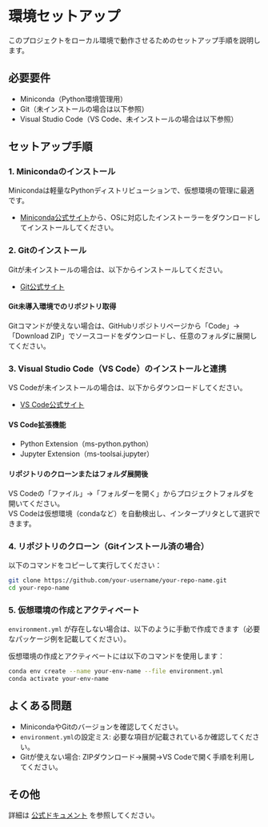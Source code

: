 # 環境セットアップ

このプロジェクトをローカル環境で動作させるためのセットアップ手順を説明します。

## 必要要件

- Miniconda（Python環境管理用）
- Git（未インストールの場合は以下参照）
- Visual Studio Code（VS Code、未インストールの場合は以下参照）

## セットアップ手順

### 1. Minicondaのインストール

Minicondaは軽量なPythonディストリビューションで、仮想環境の管理に最適です。

- [Miniconda公式サイト](https://docs.conda.io/en/latest/miniconda.html)から、OSに対応したインストーラーをダウンロードしてインストールしてください。

### 2. Gitのインストール

Gitが未インストールの場合は、以下からインストールしてください。

- [Git公式サイト](https://git-scm.com/downloads)

#### Git未導入環境でのリポジトリ取得

Gitコマンドが使えない場合は、GitHubリポジトリページから「Code」→「Download ZIP」でソースコードをダウンロードし、任意のフォルダに展開してください。

### 3. Visual Studio Code（VS Code）のインストールと連携

VS Codeが未インストールの場合は、以下からダウンロードしてください。

- [VS Code公式サイト](https://code.visualstudio.com/)

#### VS Code拡張機能

- Python Extension（ms-python.python）
- Jupyter Extension（ms-toolsai.jupyter）

#### リポジトリのクローンまたはフォルダ展開後

VS Codeの「ファイル」→「フォルダーを開く」からプロジェクトフォルダを開いてください。  
VS Codeは仮想環境（condaなど）を自動検出し、インタープリタとして選択できます。

### 4. リポジトリのクローン（Gitインストール済の場合）

以下のコマンドをコピーして実行してください：

```sh
git clone https://github.com/your-username/your-repo-name.git
cd your-repo-name
```

### 5. 仮想環境の作成とアクティベート

`environment.yml` が存在しない場合は、以下のように手動で作成できます（必要なパッケージ例を記載してください）。

仮想環境の作成とアクティベートには以下のコマンドを使用します：

```sh
conda env create --name your-env-name --file environment.yml
conda activate your-env-name
```

## よくある問題

- MinicondaやGitのバージョンを確認してください。
- `environment.yml`の設定ミス: 必要な項目が記載されているか確認してください。
- Gitが使えない場合: ZIPダウンロード→展開→VS Codeで開く手順を利用してください。

## その他

詳細は [公式ドキュメント](https://example.com) を参照してください。
